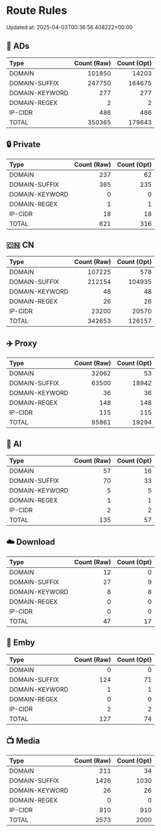 # Route Rules

Updated at: 2025-04-03T00:36:56.408222+00:00

## 🛑 ADs

| Type           | Count (Raw) | Count (Opt) |
| :------------- | ----------: | ----------: |
| DOMAIN         |      101850 |       14203 |
| DOMAIN-SUFFIX  |      247750 |      164675 |
| DOMAIN-KEYWORD |         277 |         277 |
| DOMAIN-REGEX   |           2 |           2 |
| IP-CIDR        |         486 |         486 |
| TOTAL          |      350365 |      179643 |

## 🔒 Private

| Type           | Count (Raw) | Count (Opt) |
| :------------- | ----------: | ----------: |
| DOMAIN         |         237 |          62 |
| DOMAIN-SUFFIX  |         365 |         235 |
| DOMAIN-KEYWORD |           0 |           0 |
| DOMAIN-REGEX   |           1 |           1 |
| IP-CIDR        |          18 |          18 |
| TOTAL          |         621 |         316 |

## 🇨🇳 CN

| Type           | Count (Raw) | Count (Opt) |
| :------------- | ----------: | ----------: |
| DOMAIN         |      107225 |         578 |
| DOMAIN-SUFFIX  |      212154 |      104935 |
| DOMAIN-KEYWORD |          48 |          48 |
| DOMAIN-REGEX   |          26 |          26 |
| IP-CIDR        |       23200 |       20570 |
| TOTAL          |      342653 |      126157 |

## ✈️ Proxy

| Type           | Count (Raw) | Count (Opt) |
| :------------- | ----------: | ----------: |
| DOMAIN         |       32062 |          53 |
| DOMAIN-SUFFIX  |       63500 |       18942 |
| DOMAIN-KEYWORD |          36 |          36 |
| DOMAIN-REGEX   |         148 |         148 |
| IP-CIDR        |         115 |         115 |
| TOTAL          |       95861 |       19294 |

## 🤖 AI

| Type           | Count (Raw) | Count (Opt) |
| :------------- | ----------: | ----------: |
| DOMAIN         |          57 |          16 |
| DOMAIN-SUFFIX  |          70 |          33 |
| DOMAIN-KEYWORD |           5 |           5 |
| DOMAIN-REGEX   |           1 |           1 |
| IP-CIDR        |           2 |           2 |
| TOTAL          |         135 |          57 |

## ☁️ Download

| Type           | Count (Raw) | Count (Opt) |
| :------------- | ----------: | ----------: |
| DOMAIN         |          12 |           0 |
| DOMAIN-SUFFIX  |          27 |           9 |
| DOMAIN-KEYWORD |           8 |           8 |
| DOMAIN-REGEX   |           0 |           0 |
| IP-CIDR        |           0 |           0 |
| TOTAL          |          47 |          17 |

## 🍟 Emby

| Type           | Count (Raw) | Count (Opt) |
| :------------- | ----------: | ----------: |
| DOMAIN         |           0 |           0 |
| DOMAIN-SUFFIX  |         124 |          71 |
| DOMAIN-KEYWORD |           1 |           1 |
| DOMAIN-REGEX   |           0 |           0 |
| IP-CIDR        |           2 |           2 |
| TOTAL          |         127 |          74 |

## 📺 Media

| Type           | Count (Raw) | Count (Opt) |
| :------------- | ----------: | ----------: |
| DOMAIN         |         211 |          34 |
| DOMAIN-SUFFIX  |        1426 |        1030 |
| DOMAIN-KEYWORD |          26 |          26 |
| DOMAIN-REGEX   |           0 |           0 |
| IP-CIDR        |         910 |         910 |
| TOTAL          |        2573 |        2000 |
